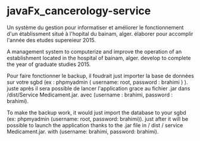# javaFx_cancerology-service


Un système du gestion pour informatiser et améliorer le fonctionnement d'un établissment situé à l'hopital du bainam, alger. 
élaborer pour accomplir l'année des etudes supereieur 2015. 

A management system to computerize and improve the operation of an establishment located in the hospital of bainam, alger.
develop to complete the year of graduate studies 2015.


Pour faire fonctionner le backup, il foudrait just importer la base de données sur votre sgbd (ex : phpmyadmin ( username: root, password : brahimi ) ).
juste après il sera possible de lancer l'application grace au fichier .jar dans /dist/Service Medicament.jar. avec (username : brahimi, password : brahimi). 

To make the backup work, it would just import the database to your sgbd (ex: phpmyadmin (username: root, password: brahimi)).
just after it will be possible to launch the application thanks to the .jar file in / dist / service Medicament.jar. with (username: brahimi, password: brahimi).
